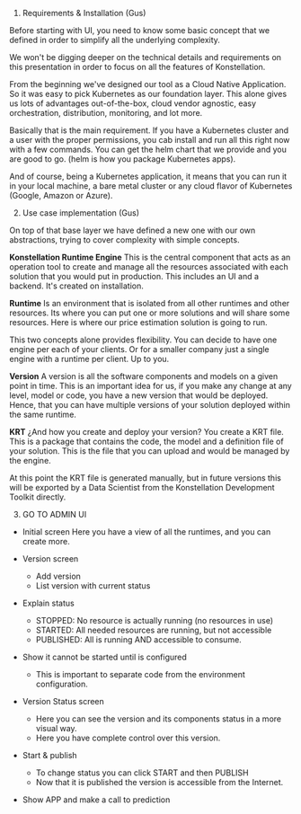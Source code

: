
1.  Requirements & Installation (Gus)

Before starting with UI, you need to know some basic concept that we defined in order to simplify all the underlying complexity. 

We won't be digging deeper on the technical details and requirements on this presentation in order to focus on all the features of Konstellation. 

From the beginning we've designed our tool as a Cloud Native Application. So it was easy to pick Kubernetes as our foundation layer. This alone gives us lots of advantages out-of-the-box, cloud vendor agnostic, easy orchestration, distribution, monitoring, and lot more.

Basically that is the main requirement. If you have a Kubernetes cluster and a user with the proper permissions, you cab install and run all this right now with a few commands. You can get the helm chart that we provide and you are good to go. (helm is how you package Kubernetes apps).

And of course, being a Kubernetes application, it means that you can run it in your local machine, a bare metal cluster or any cloud flavor of Kubernetes (Google, Amazon or Azure).


2.  Use case implementation (Gus)

On top of that base layer we have defined a new one with our own abstractions, trying to cover complexity with simple concepts.


**Konstellation Runtime Engine** 
	This is the central component that acts as an operation tool to create and manage all the resources associated with each solution that you would put in production. This includes an UI and a backend. It's created on installation.

 **Runtime**
Is an environment that is isolated from all other runtimes and other resources. Its where you can put one or more solutions and will share some resources. Here is where our price estimation solution is going to run. 

This two concepts alone provides flexibility. You can decide to have one engine per each of your clients. Or for a smaller company just a single engine with a runtime per client. Up to you.

**Version**
A version is all the software components and models on a given point in time. This is an important idea for us, if you make any change at any level, model or code, you have a new version that would be deployed. Hence, that you can have multiple versions of your solution deployed within the same runtime.

**KRT** 
¿And how you create and deploy your version? You create a KRT file. This is a package that contains the code, the model and a definition file of your solution. This is the file that you can upload and would be managed by the engine.

At this point the KRT file is generated manually, but in future versions this will be exported by a Data Scientist from the Konstellation Development Toolkit directly. 


3.  GO TO ADMIN UI

- Initial screen
Here you have a view of all the runtimes, and you can create more.

- Version screen
	- Add version
	- List version with current status

- Explain status
	- STOPPED: No resource is actually running (no resources in use)
	- STARTED: All needed resources are running, but not accessible
	- PUBLISHED: All is running AND accessible to consume.

- Show it cannot be started until is configured
	- This is important to separate code from the environment configuration.

- Version Status screen
	- Here you can see the version and its components status in a more visual way.
	- Here you have complete control over this version. 

- Start & publish
	- To change status you can click START and then PUBLISH
	- Now that it is published the version is accessible from the Internet.

- Show APP and make a call to prediction




<!--stackedit_data:
eyJoaXN0b3J5IjpbNDcyOTAwMzg5LC0xNDUwMzg3NzU1LC03MT
YzODUxNywxMTg1MjQxMDQwLC0xNTQ5MzI1NTIsLTIwMjc5NzU5
MTddfQ==
-->